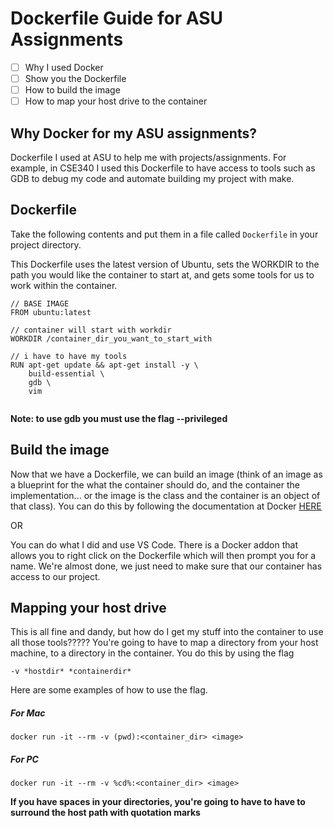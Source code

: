 # Dockerfile Guide for ASU Assignments

- [ ] Why I used Docker
- [ ] Show you the Dockerfile
- [ ] How to build the image
- [ ] How to map your host drive to the container

## Why Docker for my ASU assignments?
Dockerfile I used at ASU to help me with projects/assignments. For example, in CSE340 I used this Dockerfile to have access to tools such as GDB to debug my code and automate building my project with make.

## Dockerfile
Take the following contents and put them in a file called ```Dockerfile``` in your project directory.

This Dockerfile uses the latest version of Ubuntu, sets the WORKDIR to the path you would like the container to start at, and gets some tools for us to work within the container.

```
// BASE IMAGE
FROM ubuntu:latest

// container will start with workdir
WORKDIR /container_dir_you_want_to_start_with 

// i have to have my tools
RUN apt-get update && apt-get install -y \
    build-essential \
    gdb \
    vim
    
```

**Note: to use gdb you must use the flag --privileged**


## Build the image
Now that we have a Dockerfile, we can build an image (think of an image as a blueprint for the what the container should do, and the container the implementation... or the image is the class and the container is an object of that class). You can do this by following the documentation at Docker 
[ HERE ](https://docs.docker.com/develop/develop-images/baseimages/)

OR

You can do what I did and use VS Code. There is a Docker addon that allows you to right click on the Dockerfile which will then prompt you for a name. We're almost done, we just need to make sure that our container has access to our project.

## Mapping your host drive

This is all fine and dandy, but how do I get my stuff into the container to use all those tools????? You're going to have to map a directory from your host machine, to a directory in the container. You do this by using the flag

```
-v *hostdir* *containerdir*
```

Here are some examples of how to use the flag.
##### For Mac
```
docker run -it --rm -v (pwd):<container_dir> <image>
```

##### For PC
```
docker run -it --rm -v %cd%:<container_dir> <image>
```
**If you have spaces in your directories, you're going to have to have to surround the host path with quotation marks**
